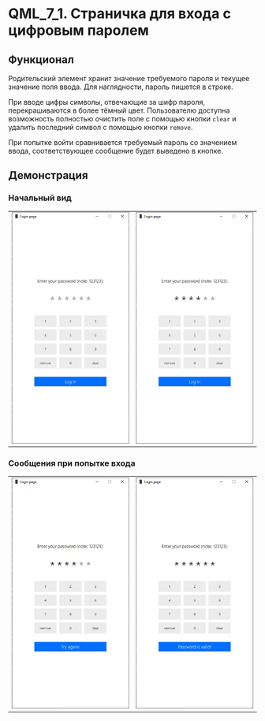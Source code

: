 # QML_7_1. Страничка для входа с цифровым паролем

## Функционал

Родительский элемент хранит значение требуемого пароля и текущее значение поля ввода. Для наглядности, пароль пишется в строке.

При вводе цифры символы, отвечающие за шифр пароля, перекрашиваются в более тёмный цвет. Пользователю доступна возможность полностью очистить поле с помощью кнопки `clear` и удалить последний символ с помощью кнопки `remove`.

При попытке войти сравнивается требуемый пароль со значением ввода, соответствующее сообщение будет выведено в кнопке.

## Демонстрация

### Начальный вид

<table>
    <tr>
        <td><img src='images/1.jpg'></td>
        <td><img src='images/2.jpg'></td>
    </tr>
</table>

### Сообщения при попытке входа

<table>
    <tr>
        <td><img src='images/3.jpg'></td>
        <td><img src='images/4.jpg'></td>
    </tr>
</table>